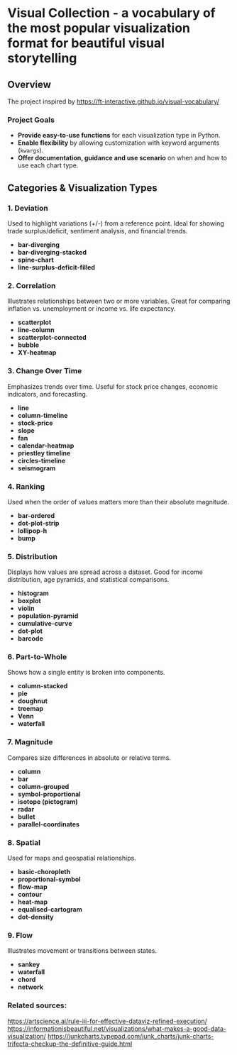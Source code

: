 # Visual Collection - a vocabulary of the most popular visualization format for beautiful visual storytelling

## Overview

The project inspired by https://ft-interactive.github.io/visual-vocabulary/

### Project Goals
- **Provide easy-to-use functions** for each visualization type in Python.
- **Enable flexibility** by allowing customization with keyword arguments (`kwargs`).
- **Offer documentation, guidance and use scenario** on when and how to use each chart type.

## Categories & Visualization Types
### 1. **Deviation**
Used to highlight variations (+/-) from a reference point. Ideal for showing trade surplus/deficit, sentiment analysis, and financial trends.
- **bar-diverging**
- **bar-diverging-stacked**
- **spine-chart**
- **line-surplus-deficit-filled**

### 2. **Correlation**
Illustrates relationships between two or more variables. Great for comparing inflation vs. unemployment or income vs. life expectancy.
- **scatterplot**
- **line-column**
- **scatterplot-connected**
- **bubble**
- **XY-heatmap**

### 3. **Change Over Time**
Emphasizes trends over time. Useful for stock price changes, economic indicators, and forecasting.
- **line**
- **column-timeline**
- **stock-price**
- **slope**
- **fan**
- **calendar-heatmap**
- **priestley timeline**
- **circles-timeline**
- **seismogram**

### 4. **Ranking**
Used when the order of values matters more than their absolute magnitude.
- **bar-ordered**
- **dot-plot-strip**
- **lollipop-h**
- **bump**

### 5. **Distribution**
Displays how values are spread across a dataset. Good for income distribution, age pyramids, and statistical comparisons.
- **histogram**
- **boxplot**
- **violin**
- **population-pyramid**
- **cumulative-curve**
- **dot-plot**
- **barcode**

### 6. **Part-to-Whole**
Shows how a single entity is broken into components.
- **column-stacked**
- **pie**
- **doughnut**
- **treemap**
- **Venn**
- **waterfall**

### 7. **Magnitude**
Compares size differences in absolute or relative terms.
- **column**
- **bar**
- **column-grouped**
- **symbol-proportional**
- **isotope (pictogram)**
- **radar**
- **bullet**
- **parallel-coordinates**

### 8. **Spatial**
Used for maps and geospatial relationships.
- **basic-choropleth**
- **proportional-symbol**
- **flow-map**
- **contour**
- **heat-map**
- **equalised-cartogram**
- **dot-density**

### 9. **Flow**
Illustrates movement or transitions between states.
- **sankey**
- **waterfall**
- **chord**
- **network**

### Related sources:

https://artscience.ai/rule-iii-for-effective-dataviz-refined-execution/
https://informationisbeautiful.net/visualizations/what-makes-a-good-data-visualization/
https://junkcharts.typepad.com/junk_charts/junk-charts-trifecta-checkup-the-definitive-guide.html
